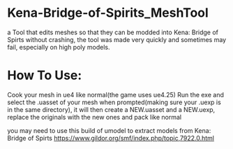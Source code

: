 # Kena-Bridge-of-Spirits_MeshTool
a Tool that edits meshes so that they can be modded into Kena: Bridge of Spirts without crashing, the tool was made very quickly and sometimes may fail, especially on high poly models.



# How To Use:

Cook your mesh in ue4 like normal(the game uses ue4.25) Run the exe and select the .uasset of your mesh when prompted(making sure your .uexp is in the same directory), it will then create a NEW.uasset and a NEW.uexp, replace the originals with the new ones and pack like normal

you may need to use this build of umodel to extract models from Kena: Bridge of Spirts https://www.gildor.org/smf/index.php/topic,7922.0.html


